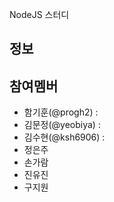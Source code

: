 NodeJS 스터디
## 정보

## 참여멤버
*  함기훈(@progh2) : 
*  김문정(@yeobiya) :
*  김수현(@ksh6906) :
*  정은주
*  손가람
*  진유진
*  구지원
  
  
